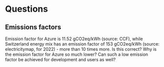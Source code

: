 # Questions

## Emissions factors

Emission factor for Azure is 11.52 gCO2eq/kWh (source: CCF), while Switzerland energy mix has an emission factor of 153 gCO2eq/kWh (source: electricitymap, for 2022) - more than 10 times more.
Is this correct?
Why is the emission factor for Azure so much lower?
Can such a low emission factor be achieved for development and users as well?


